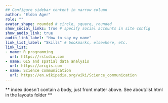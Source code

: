 ```yaml
---
## Configure sidebar content in narrow column
author: "Eldon Ager"
role: ""
avatar_shape: rounded # circle, square, rounded
show_social_links: true # specify social accounts in site config
show_audio_link: true
audio_link_label: "How to say my name"
link_list_label: "Skills" # bookmarks, elsewhere, etc.
link_list:
- name: R programming
  url: https://rstudio.com
- name: GIS and spatial data analysis
  url: https://arcgis.com
- name: Science communication
  url: https://en.wikipedia.org/wiki/Science_communication
---
```


** index doesn't contain a body, just front matter above.
See about/list.html in the layouts folder **
